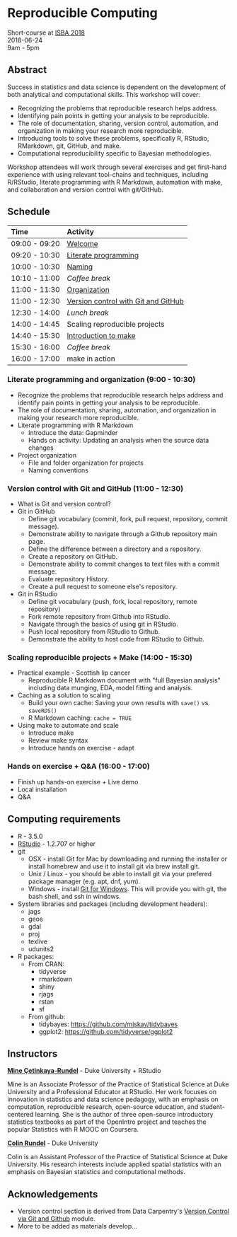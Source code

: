 # Reproducible Computing

Short-course at [ISBA 2018](https://bayesian.org/isba2018/Short-Courses/)  
2018-06-24  
9am - 5pm

## Abstract

Success in statistics and data science is dependent on the development of both analytical and computational skills. This workshop will cover:

- Recognizing the problems that reproducible research helps address.
- Identifying pain points in getting your analysis to be reproducible.
- The role of documentation, sharing, version control, automation, and organization in making your research more reproducible.
- Introducing tools to solve these problems, specifically R, RStudio, RMarkdown, git, GitHub, and make.
- Computational reproducibility specific to Bayesian methodologies.

Workshop attendees will work through several exercises and get first-hand experience with using relevant tool-chains and techniques, including R/RStudio, literate programming with R Markdown, automation with make, and collaboration and version control with git/GitHub.

## Schedule

| Time          | Activity                                |
|:--------------|:----------------------------------------|
| 09:00 - 09:20 | [Welcome](https://htmlpreview.github.io/?https://github.com/mine-cetinkaya-rundel/repro-compute-isba18/blob/master/00-welcome/00-welcome.html)      |  
| 09:20 - 10:30 | [Literate programming](https://htmlpreview.github.io/?https://github.com/mine-cetinkaya-rundel/repro-compute-isba18/blob/master/01-lit-program/01-lit-program.html)             |
| 10:00 - 10:30 | [Naming](https://htmlpreview.github.io/?https://github.com/mine-cetinkaya-rundel/repro-compute-isba18/blob/master/02-naming/02-naming.html)         |
| 10:10 - 11:00 | *Coffee break*                          |
| 11:00 - 11:30 | [Organization]()                            |
| 11:00 - 12:30 | [Version control with Git and GitHub]()     |
| 12:30 - 14:00 | *Lunch break*                           |
| 14:00 - 14:45 | Scaling reproducible projects           |
| 14:40 - 15:30 | [Introduction to make](https://htmlpreview.github.io/?https://github.com/mine-cetinkaya-rundel/repro-compute-isba18/blob/master/06-make/06-make.html)           |
| 15:30 - 16:00 | *Coffee break*                          |
| 16:00 - 17:00 | make in action                          |

### Literate programming and organization (9:00 - 10:30)

- Recognize the problems that reproducible research helps address and identify 
pain points in getting your analysis to be reproducible.
- The role of documentation, sharing, automation, and organization in making 
your research more reproducible.
- Literate programming with R Markdown
  - Introduce the data: Gapminder
  - Hands on activity: Updating an analysis when the source data changes
- Project organization
  - File and folder organization for projects
  - Naming conventions

### Version control with Git and GitHub (11:00 - 12:30)

- What is Git and version control?
- Git in GitHub
  - Define git vocabulary (commit, fork, pull request, repository, commit 
  message).
  - Demonstrate ability to navigate through a Github repository main page.
  - Define the difference between a directory and a repository.
  - Create a repository on GitHub.
  - Demonstrate ability to commit changes to text files with a commit message.
  - Evaluate repository History.
  - Create a pull request to someone else's repository.
- Git in RStudio
  - Define git vocabulary (push, fork, local repository, remote repository)
  - Fork remote repository from Github into RStudio.
  - Navigate through the basics of using git in RStudio.
  - Push local repository from RStudio to Github.
  - Demonstrate the ability to host code from RStudio to Github.

### Scaling reproducible projects + Make (14:00 - 15:30)

- Practical example - Scottish lip cancer
  - Reproducible R Markdown document with "full Bayesian analysis" including data munging, EDA, model fitting and analysis.
- Caching as a solution to scaling
  - Build your own cache: Saving your own results with `save()` vs. `saveRDS()`
  - R Markdown caching: `cache = TRUE`
- Using make to automate and scale
  - Introduce make
  - Review make syntax
  - Introduce hands on exercise - adapt 

### Hands on exercise + Q&A (16:00 - 17:00)

- Finish up hands-on exercise + Live demo
- Local installation
- Q&A

## Computing requirements

- R - 3.5.0
- [RStudio](https://www.rstudio.com/products/rstudio/download/preview/) - 1.2.707 or higher
- git
  - OSX - install Git for Mac by downloading and running the installer or install homebrew and use it to install git via brew install git.
  - Unix / Linux - you should be able to install git via your prefered package manager (e.g. apt, dnf, yum).
  - Windows - install [Git for Windows](https://gitforwindows.org/). This will provide you with git, the bash shell, and ssh in windows.
- System libraries and packages (including development headers):
  - jags
  - geos
  - gdal
  - proj
  - texlive
  - udunits2
- R packages:
  - From CRAN:
    - tidyverse
    - rmarkdown
    - shiny
    - rjags
    - rstan
    - sf
  - From github:
    - tidybayes: https://github.com/mjskay/tidybayes
    - ggplot2: https://github.com/tidyverse/ggplot2

## Instructors

**[Mine Çetinkaya-Rundel](http://www2.stat.duke.edu/~mc301/)** - Duke University + RStudio

Mine is an Associate Professor of the Practice of Statistical Science at Duke 
University and a Professional Educator at RStudio. Her work focuses on 
innovation in statistics and data science pedagogy, with an emphasis on computation, reproducible research, open-source education, and student-centered 
learning. She is the author of three open-source introductory statistics 
textbooks as part of the OpenIntro project and teaches the popular Statistics 
with R MOOC on Coursera.

**[Colin Rundel](http://www2.stat.duke.edu/~cr173/)** - Duke University

Colin is an Assistant Professor of the Practice of Statistical Science at Duke 
University. His research interests include applied spatial statistics with an 
emphasis on Bayesian statistics and computational methods.

## Acknowledgements

- Version control section is derived from Data Carpentry's  [Version Control via Git and Github](https://github.com/datacarpentry/rr-version-control) module.
- More to be added as materials develop...